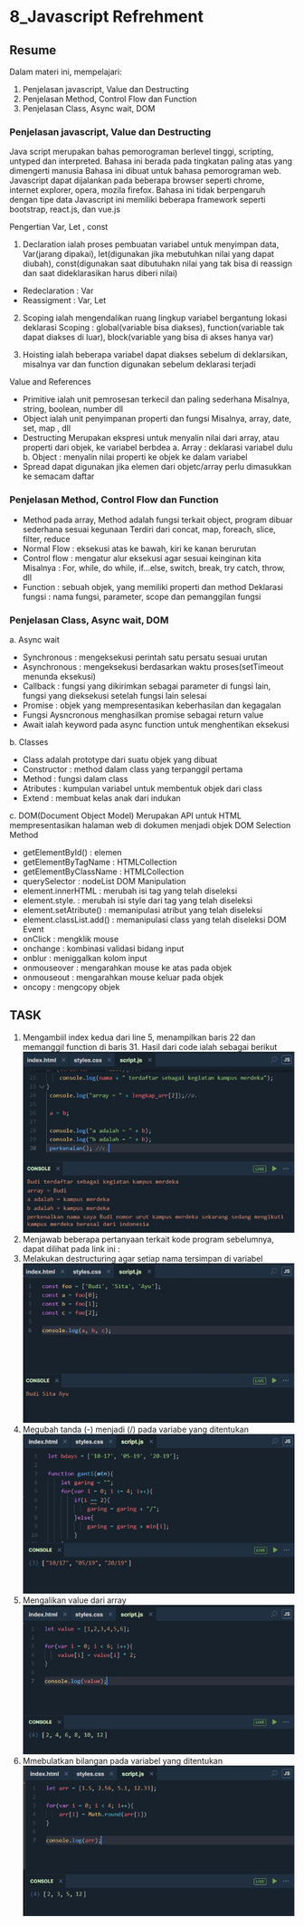 # 8_Javascript Refrehment

## Resume
Dalam materi ini, mempelajari:
1. Penjelasan javascript, Value dan Destructing
2. Penjelasan Method, Control Flow dan Function
3. Penjelasan Class, Async wait, DOM

### Penjelasan javascript, Value dan Destructing

Java script merupakan bahas pemorograman berlevel tinggi, scripting, untyped dan
interpreted. Bahasa ini berada pada tingkatan paling atas yang dimengerti manusia
Bahasa ini dibuat untuk bahasa pemorograman web. Javascript dapat dijalankan pada
beberapa browser seperti chrome, internet explorer, opera, mozila firefox.
Bahasa ini tidak berpengaruh dengan tipe data
Javascript ini memiliki beberapa framework seperti bootstrap, react.js, dan vue.js

Pengertian Var, Let , const
1. Declaration ialah proses pembuatan variabel untuk menyimpan data, 
Var(jarang dipakai), let(digunakan jika mebutuhkan nilai yang dapat diubah), const(digunakan
saat dibutuhakn nilai yang tak bisa di reassign dan saat dideklarasikan harus diberi nilai)
- Redeclaration : Var
- Reassigment : Var, Let

2. Scoping ialah mengendalikan ruang lingkup variabel bergantung lokasi deklarasi
Scoping  : global(variable bisa diakses), function(variable tak dapat diakses di luar), 
block(variable yang bisa di akses hanya var)

3. Hoisting ialah beberapa variabel dapat diakses sebelum di deklarsikan, misalnya
var dan function digunakan sebelum deklarasi terjadi 

Value and References
- Primitive ialah unit pemrosesan terkecil dan paling sederhana
Misalnya, string, boolean, number dll
- Object ialah unit penyimpanan properti dan fungsi
Misalnya, array, date, set, map , dll
- Destructing
Merupakan ekspresi untuk menyalin nilai dari array, atau properti dari objek, ke variabel berbdea
a. Array : deklarasi variabel dulu
b. Object : menyalin nilai properti ke objek ke dalam variabel
- Spread dapat digunakan jika elemen dari objetc/array perlu dimasukkan ke semacam daftar

### Penjelasan Method, Control Flow dan Function

- Method pada array, 
Method adalah fungsi terkait object, program dibuar sederhana sesuai kegunaan
Terdiri dari concat, map, foreach, slice, filter, reduce
- Normal Flow : eksekusi atas ke bawah, kiri ke kanan berurutan
- Control flow : mengatur alur eksekusi agar sesuai keinginan kita
Misalnya : For, while, do while, if...else, switch, break, try catch, throw, dll
- Function : sebuah objek, yang memiliki properti dan method
Deklarasi fungsi : nama fungsi, parameter, scope dan pemanggilan fungsi


### Penjelasan Class, Async wait, DOM

a. Async wait
- Synchronous : mengeksekusi perintah satu persatu sesuai urutan
- Asynchronous : mengeksekusi berdasarkan waktu proses(setTimeout menunda eksekusi)
- Callback : fungsi yang dikirimkan sebagai parameter di fungsi lain, fungsi yang dieksekusi
setelah fungsi lain selesai
- Promise : objek yang mempresentasikan keberhasilan dan kegagalan 
- Fungsi Aysncronous menghasilkan promise sebagai return value
- Await ialah keyword pada async function untuk menghentikan eksekusi

b. Classes
- Class adalah prototype dari suatu objek yang dibuat
- Constructor : method dalam class yang terpanggil pertama
- Method : fungsi dalam class
- Atributes : kumpulan variabel untuk membentuk objek dari class
- Extend : membuat kelas anak dari indukan

c. DOM(Document Object Model)
Merupakan API untuk HTML mempresentasikan halaman web di dokumen menjadi objek
DOM Selection Method
- getElementById() : elemen
- getElementByTagName : HTMLCollection
- getElementByClassName : HTMLCollection
- querySelector : nodeList
DOM Manipulation
- element.innerHTML : merubah isi tag yang telah diseleksi
- element.style.<propertyCSS> : merubah isi style dari tag yang telah diseleksi
- element.setAtribute() : memanipulasi atribut yang telah diseleksi
- element.classList.add() : memanipulasi class yang telah diseleksi
DOM Event 
- onClick : mengklik mouse
- onchange : kombinasi validasi bidang input
- onblur : meniggalkan kolom input
- onmouseover : mengarahkan mouse ke atas pada objek
- onmouseout : mengarahkan mouse keluar pada objek
- oncopy : mengcopy objek

## TASK
 
 1. Mengambiil index kedua dari line 5, menampilkan baris 22 dan memanggil function di baris 31. Hasil dari code ialah sebagai berikut
![gambar one](https://github.com/MustikaSiahaan/vue_Mustika-Marito-Siahaan/blob/master/8_Javascript%20Refreshment/screenshots/soal1.JPG)
 2. Menjawab beberapa pertanyaan terkait kode program sebelumnya, dapat dilihat pada link ini :
 3. Melakukan destructuring agar setiap nama tersimpan di variabel
 ![gambar one](https://github.com/MustikaSiahaan/vue_Mustika-Marito-Siahaan/blob/master/8_Javascript%20Refreshment/screenshots/soal3.JPG)
 4. Megubah tanda (-) menjadi (/) pada variabe yang ditentukan
 ![gambar one](https://github.com/MustikaSiahaan/vue_Mustika-Marito-Siahaan/blob/master/8_Javascript%20Refreshment/screenshots/soal4.JPG)
 5. Mengalikan value dari array
 ![gambar one](https://github.com/MustikaSiahaan/vue_Mustika-Marito-Siahaan/blob/master/8_Javascript%20Refreshment/screenshots/soal5.JPG)
 6. Mmebulatkan bilangan pada variabel yang ditentukan
 ![gambar one](https://github.com/MustikaSiahaan/vue_Mustika-Marito-Siahaan/blob/master/8_Javascript%20Refreshment/screenshots/soal6.JPG)

 





















